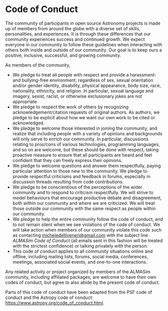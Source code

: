Code of Conduct
===============

The community of participants in open source Astronomy projects is made up of
members from around the globe with a diverse set of skills, personalities,
and experiences. It is through these differences that our community
experiences success and continued growth. We expect everyone in our community
to follow these guidelines when interacting with others both inside and
outside of our community. Our goal is to keep ours a positive, inclusive,
successful, and growing community.

As members of the community,

+ We pledge to treat all people with respect and provide a harassment- and
  bullying-free environment, regardless of sex, sexual orientation and/or
  gender identity, disability, physical appearance, body size, race,
  nationality, ethnicity, and religion. In particular, sexual language and
  imagery, sexist, racist, or otherwise exclusionary jokes are not appropriate.
+ We pledge to respect the work of others by recognizing
  acknowledgement/citation requests of original authors. As authors, we pledge
  to be explicit about how we want our own work to be cited or acknowledged.
+ We pledge to welcome those interested in joining the community, and realize
  that including people with a variety of opinions and backgrounds will only
  serve to enrich our community. In particular, discussions relating to
  pros/cons of various technologies, programming languages, and so on are
  welcome, but these should be done with respect, taking proactive measure to
  ensure that all participants are heard and feel confident that they can
  freely express their opinions.
+ We pledge to welcome questions and answer them respectfully, paying
  particular attention to those new to the community. We pledge to provide
  respectful criticisms and feedback in forums, especially in discussion
  threads resulting from code contributions.
+ We pledge to be conscientious of the perceptions of the wider community and
  to respond to criticism respectfully. We will strive to model behaviours that
  encourage productive debate and disagreement, both within our community and
  where we are criticized. We will treat those outside our community with the
  same respect as people within our community.
+ We pledge to help the entire community follow the code of conduct, and to
  not remain silent when we see violations of the code of conduct. We will
  take action when members of our community violate this code such as
  contacting micheledelliveneri@gmail.com with the subject line *ALMASim Code
  of Conduct* (all emails sent in this fashion will be treated with the
  strictest confidence) or talking privately with the person.
+ This code of conduct applies to all community situations online and
  offline, including mailing lists, forums, social media, conferences,
  meetings, associated social events, and one-to-one interactions.

Any related activity or project organized by members of the ALMASim
community, including affiliated packages, are welcome to have their own codes
of conduct, but agree to also abide by the present code of conduct.

Parts of this code of conduct have been adapted from the PSF code of conduct and
the Astropy code of conduct: https://www.astropy.org/code_of_conduct.html.
